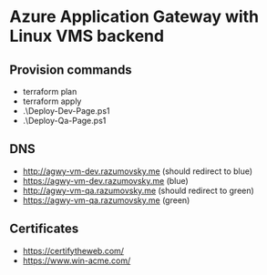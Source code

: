 # Azure Application Gateway with Linux VMS backend

## Provision commands

- terraform plan
- terraform apply
- .\Deploy-Dev-Page.ps1
- .\Deploy-Qa-Page.ps1

## DNS

- http://agwy-vm-dev.razumovsky.me (should redirect to blue)
- https://agwy-vm-dev.razumovsky.me (blue)
- http://agwy-vm-qa.razumovsky.me (should redirect to green)
- https://agwy-vm-qa.razumovsky.me (green)

## Certificates

- https://certifytheweb.com/
- https://www.win-acme.com/